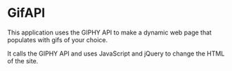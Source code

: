 # GifAPI

This application uses the GIPHY API to make a dynamic web page that populates with gifs of your choice. 

It calls the GIPHY API and uses JavaScript and jQuery to change the HTML of the site.
